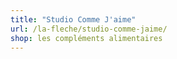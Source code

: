 ```yaml
---
title: "Studio Comme J'aime"
url: /la-fleche/studio-comme-jaime/
shop: les compléments alimentaires
---
```

